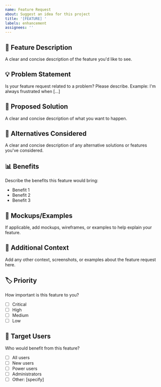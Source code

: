 ```yaml
---
name: Feature Request
about: Suggest an idea for this project
title: '[FEATURE] '
labels: enhancement
assignees: ''
---
```


## 🚀 Feature Description

A clear and concise description of the feature you'd like to see.

## 💡 Problem Statement

Is your feature request related to a problem? Please describe.
Example: I'm always frustrated when [...]

## 🎯 Proposed Solution

A clear and concise description of what you want to happen.

## 🔄 Alternatives Considered

A clear and concise description of any alternative solutions or features you've considered.

## 📊 Benefits

Describe the benefits this feature would bring:
- Benefit 1
- Benefit 2
- Benefit 3

## 🎨 Mockups/Examples

If applicable, add mockups, wireframes, or examples to help explain your feature.

## 📝 Additional Context

Add any other context, screenshots, or examples about the feature request here.

## 🏷️ Priority

How important is this feature to you?
- [ ] Critical
- [ ] High
- [ ] Medium
- [ ] Low

## 👥 Target Users

Who would benefit from this feature?
- [ ] All users
- [ ] New users
- [ ] Power users
- [ ] Administrators
- [ ] Other: [specify]
